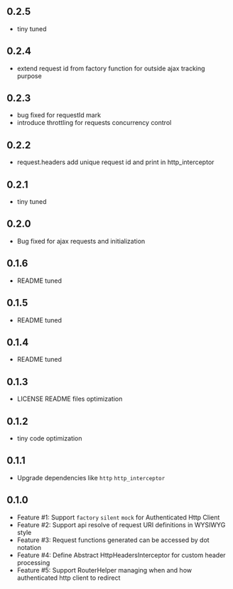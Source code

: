 ## 0.2.5
- tiny tuned

## 0.2.4
- extend request id from factory function for outside ajax tracking purpose 

## 0.2.3
- bug fixed for requestId mark
- introduce throttling for requests concurrency control

## 0.2.2
- request.headers add unique request id and print in http_interceptor

## 0.2.1
- tiny tuned

## 0.2.0
- Bug fixed for ajax requests and initialization

## 0.1.6
- README tuned

## 0.1.5
- README tuned
 
## 0.1.4
- README tuned

## 0.1.3
- LICENSE README files optimization

## 0.1.2
- tiny code optimization

## 0.1.1
- Upgrade dependencies like `http` `http_interceptor`

## 0.1.0
- Feature #1: Support `factory` `silent` `mock` for Authenticated Http Client
- Feature #2: Support api resolve of request URI definitions in WYSIWYG style
- Feature #3: Request functions generated can be accessed by dot notation
- Feature #4: Define Abstract HttpHeadersInterceptor for custom header processing
- Feature #5: Support RouterHelper managing when and how authenticated http client to redirect

